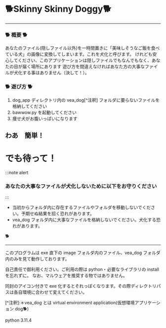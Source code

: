 # 🐕Skinny Skinny Doggy🐕

---

### 🐕 概要 🐕

あなたのファイル(隠しファイル以外)を一時間置きに「美味しそうなご飯を食べている犬」の画像に変換してしまいます。これを犬化と呼びます。
けれども安心してください、このアプリケーションは隠しファイルでもなんでもなく、あなたの目が届く場所にあります
遊び方を間違えなければあなた方の大事なファイルが犬化する事はありません（決して！）。

### 🐕 遊び方 🐕

1. dog_app ディレクトリ内の vea_dog\[^注釈] フォルダに要らないファイルを格納してください
2. bawwow.py を起動してください
3. 痩せ犬がお腹いっぱいになります

## わあ　簡単！

# **でも待って！**

:::note alert

### あなたの大事なファイルが犬化しないために以下をお守りください

:::

- 当初からフォルダ内に存在するファイルやフォルダを移動しないでください。予期せぬ結果を招く恐れがあります。
- vea_dog フォルダ内に大事なファイルを格納しないでください。犬化する恐れがあります。

🐕

---

このプログラムは exe 直下の image フォルダ内のファイル、vea_dog フォルダ内のみを見て動作しております。

自己責任で御利用ください。ご利用の際は python・必要なライブラリの install を忘れずに。
なお、マルウェアを推奨する物ではありません。

同封のアイコン付きで exe 化するとそれっぽくなります。その際ディレクトリパスは各自環境に合わせて変えてください。

\[^注釈]:＊vea_dog とは
virtual environment application(仮想環境アプリケーション dog🐕)

python 3.11.4
